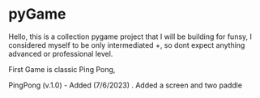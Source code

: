 # pyGame

Hello, this is a collection pygame project that I will be building for funsy, I considered myself to be only intermediated +, so dont expect anything advanced or professional level.

First Game is classic Ping Pong,

PingPong (v.1.0) - Added (7/6/2023)
. Added a screen and two paddle
